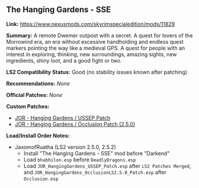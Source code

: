 ## The Hanging Gardens - SSE

**Link:** https://www.nexusmods.com/skyrimspecialedition/mods/11829

**Summary:** A remote Dwemer outpost with a secret. A quest for lovers of the Morrowind era, an era without excessive handholding and endless quest markers pointing the way like a medieval GPS. A quest for people with an interest in exploring, thinking, new surroundings, amazing sights, new ingredients, shiny loot, and a good fight or two. 

**LS2 Compatibility Status:** Good (no stability issues known after patching)

**Recommendations:** 
_None_

**Official Patches:**
_None_

**Custom Patches:**
* [JOR - Hanging Gardens / USSEP Patch](/custom-patches/JOR_HangingGardens_USSEP_Patch.esp)
* [JOR - Hanging Gardens / Occlusion Patch (2.5.0)](/custom-patches/2.5.0/JOR_HangingGardens_OcclusionLS2.5.0_Patch.esp)

**Load/Install Order Notes:**
* JaxomofRuatha (LS2 version 2.5.0, 2.5.2)
  * Install "The Hanging Gardens - SSE" mod before "Darkend"
  * Load `bhabhilon.esp` before `DeadlyDragons.esp`
  * Load `JOR_HangingGardens_USSEP_Patch.esp` after `LS2 Patches Merged`, and `JOR_HangingGardens_OcclusionLS2.5.0_Patch.esp` after `Occlusion.esp`
